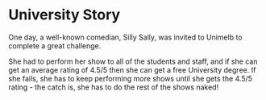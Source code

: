# University Story

One day, a well-known comedian, Silly Sally, was invited to Unimelb to complete a great challenge.  

She had to perform her show to all of the students and staff, and if she can get an average rating of 4.5/5 then she can get a free University degree. If she fails, she has to keep performing more shows until she gets the 4.5/5 rating - the catch is, she has to do the rest of the shows naked!
